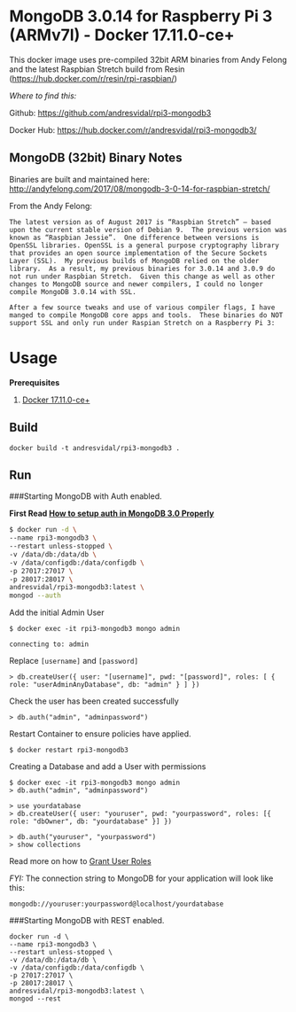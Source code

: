 # MongoDB 3.0.14 for Raspberry Pi 3 (ARMv7l) - Docker 17.11.0-ce+

This docker image uses pre-compiled 32bit ARM binaries from Andy Felong and the latest Raspbian Stretch build from Resin (https://hub.docker.com/r/resin/rpi-raspbian/)

*Where to find this:*

Github: https://github.com/andresvidal/rpi3-mongodb3

Docker Hub: https://hub.docker.com/r/andresvidal/rpi3-mongodb3/

## MongoDB (32bit) Binary Notes

Binaries are built and maintained here: http://andyfelong.com/2017/08/mongodb-3-0-14-for-raspbian-stretch/

From the Andy Felong:

```
The latest version as of August 2017 is “Raspbian Stretch” — based upon the current stable version of Debian 9.  The previous version was known as “Raspbian Jessie”.  One difference between versions is OpenSSL libraries. OpenSSL is a general purpose cryptography library that provides an open source implementation of the Secure Sockets Layer (SSL).  My previous builds of MongoDB relied on the older library.  As a result, my previous binaries for 3.0.14 and 3.0.9 do not run under Raspbian Stretch.  Given this change as well as other changes to MongoDB source and newer compilers, I could no longer compile MongoDB 3.0.14 with SSL.

After a few source tweaks and use of various compiler flags, I have manged to compile MongoDB core apps and tools.  These binaries do NOT support SSL and only run under Raspian Stretch on a Raspberry Pi 3:
```

# Usage

**Prerequisites**

1. [Docker 17.11.0-ce+](https://www.google.com/search?q=installing+the+latest+docker+on+raspberry+pi+3)

## Build

```
docker build -t andresvidal/rpi3-mongodb3 .
```

## Run

###Starting MongoDB with Auth enabled. 

**First Read [How to setup auth in MongoDB 3.0 Properly](https://medium.com/@matteocontrini/how-to-setup-auth-in-mongodb-3-0-properly-86b60aeef7e8)**

```bash
$ docker run -d \
--name rpi3-mongodb3 \
--restart unless-stopped \
-v /data/db:/data/db \
-v /data/configdb:/data/configdb \
-p 27017:27017 \
-p 28017:28017 \
andresvidal/rpi3-mongodb3:latest \
mongod --auth
```

Add the initial Admin User

```
$ docker exec -it rpi3-mongodb3 mongo admin

connecting to: admin
```

Replace `[username]` and `[password]`

```
> db.createUser({ user: "[username]", pwd: "[password]", roles: [ { role: "userAdminAnyDatabase", db: "admin" } ] })
```

Check the user has been created successfully

```
> db.auth("admin", "adminpassword")
```

Restart Container to ensure policies have applied.

```
$ docker restart rpi3-mongodb3
```

Creating a Database and add a User with permissions

```
$ docker exec -it rpi3-mongodb3 mongo admin
> db.auth("admin", "adminpassword")

> use yourdatabase
> db.createUser({ user: "youruser", pwd: "yourpassword", roles: [{ role: "dbOwner", db: "yourdatabase" }] })

> db.auth("youruser", "yourpassword")
> show collections
```

Read more on how to [Grant User Roles](https://docs.mongodb.com/manual/reference/method/db.grantRolesToUser/#db.grantRolesToUser)

*FYI:* The connection string to MongoDB for your application will look like this:

```
mongodb://youruser:yourpassword@localhost/yourdatabase
```

###Starting MongoDB with REST enabled.

```
docker run -d \
--name rpi3-mongodb3 \
--restart unless-stopped \
-v /data/db:/data/db \
-v /data/configdb:/data/configdb \
-p 27017:27017 \
-p 28017:28017 \
andresvidal/rpi3-mongodb3:latest \
mongod --rest
```
